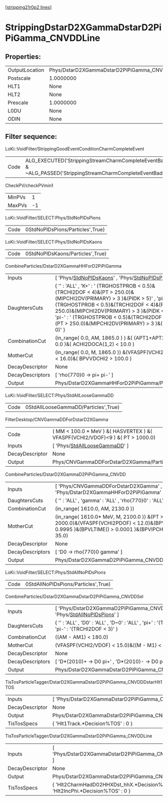 [[stripping21r0p2 lines]](./stripping21r0p2-index)

# StrippingDstarD2XGammaDstarD2PiPiGamma_CNVDDLine

## Properties:

|                |                                                        |
|----------------|--------------------------------------------------------|
| OutputLocation | Phys/DstarD2XGammaDstarD2PiPiGamma_CNVDDLine/Particles |
| Postscale      | 1.0000000                                              |
| HLT1           | None                                                   |
| HLT2           | None                                                   |
| Prescale       | 1.0000000                                              |
| L0DU           | None                                                   |
| ODIN           | None                                                   |

## Filter sequence:

LoKi::VoidFilter/StrippingGoodEventConditionCharmCompleteEvent

|      |                                                                                                                      |
|------|----------------------------------------------------------------------------------------------------------------------|
| Code | ALG_EXECUTED('StrippingStreamCharmCompleteEventBadEvent') & ~ALG_PASSED('StrippingStreamCharmCompleteEventBadEvent') |

CheckPV/checkPVmin1

|        |     |
|--------|-----|
| MinPVs | 1   |
| MaxPVs | -1  |

LoKi::VoidFilter/SELECT:Phys/StdNoPIDsPions

|      |                                  |
|------|----------------------------------|
| Code | 0StdNoPIDsPions/Particles',True) |

LoKi::VoidFilter/SELECT:Phys/StdNoPIDsKaons

|      |                                  |
|------|----------------------------------|
| Code | 0StdNoPIDsKaons/Particles',True) |

CombineParticles/DstarD2XGammaHHForD2PiPiGamma

|                  |                                                                                                                                                                                                                                                                                                                                       |
|------------------|---------------------------------------------------------------------------------------------------------------------------------------------------------------------------------------------------------------------------------------------------------------------------------------------------------------------------------------|
| Inputs           | [ 'Phys/[StdNoPIDsKaons](./stripping21r0p2-commonparticles-stdnopidskaons)' , 'Phys/[StdNoPIDsPions](./stripping21r0p2-commonparticles-stdnopidspions)' ]                                                                                                                                                                           |
| DaughtersCuts    | { '' : 'ALL' , 'K+' : ' (TRGHOSTPROB \< 0.5)&(TRCHI2DOF \< 4)&(PT \> 250.0)&(MIPCHI2DV(PRIMARY) \> 3 )&(PIDK \> 5)' , 'pi+' : ' (TRGHOSTPROB \< 0.5)&(TRCHI2DOF \< 4)&(PT \> 250.0)&(MIPCHI2DV(PRIMARY) \> 3 )&(PIDK \< 0)' , 'pi-' : ' (TRGHOSTPROB \< 0.5)&(TRCHI2DOF \< 4)&(PT \> 250.0)&(MIPCHI2DV(PRIMARY) \> 3 )&(PIDK \< 0)' } |
| CombinationCut   | (in_range( 0.0, AM, 1865.0 ) ) &( (APT1+APT2) \> 0.0 )&( ACHI2DOCA(1,2) \< 10.0 )                                                                                                                                                                                                                                                     |
| MotherCut        | (in_range( 0.0, M, 1865.0 )) &(VFASPF(VCHI2PDOF) \< 16.0)&( BPVVDCHI2 \> 100.0 )                                                                                                                                                                                                                                                      |
| DecayDescriptor  | None                                                                                                                                                                                                                                                                                                                                  |
| DecayDescriptors | [ 'rho(770)0 -\> pi+ pi-' ]                                                                                                                                                                                                                                                                                                         |
| Output           | Phys/DstarD2XGammaHHForD2PiPiGamma/Particles                                                                                                                                                                                                                                                                                          |

LoKi::VoidFilter/SELECT:Phys/StdAllLooseGammaDD

|      |                                      |
|------|--------------------------------------|
| Code | 0StdAllLooseGammaDD/Particles',True) |

FilterDesktop/CNVGammaDDForDstarD2XGamma

|                 |                                                                                         |
|-----------------|-----------------------------------------------------------------------------------------|
| Code            | ( MM \< 100.0 \* MeV ) &( HASVERTEX ) &( VFASPF(VCHI2/VDOF)\<9 ) &( PT \> 1000.0)       |
| Inputs          | [ 'Phys/[StdAllLooseGammaDD](./stripping21r0p2-commonparticles-stdallloosegammadd)' ] |
| DecayDescriptor | None                                                                                    |
| Output          | Phys/CNVGammaDDForDstarD2XGamma/Particles                                               |

CombineParticles/DstarD2XGammaD2PiPiGamma_CNVDD

|                  |                                                                                                                                                      |
|------------------|------------------------------------------------------------------------------------------------------------------------------------------------------|
| Inputs           | [ 'Phys/CNVGammaDDForDstarD2XGamma' , 'Phys/DstarD2XGammaHHForD2PiPiGamma' ]                                                                       |
| DaughtersCuts    | { '' : 'ALL' , 'gamma' : 'ALL' , 'rho(770)0' : 'ALL' }                                                                                               |
| CombinationCut   | (in_range( 1610.0, AM, 2130.0 ))                                                                                                                     |
| MotherCut        | (in_range( 1610.0\* MeV, M, 2100.0 )) &(PT \> 2000.0)&(VFASPF(VCHI2PDOF) \< 12.0)&(BPVDIRA \> 0.9995 )&(BPVLTIME() \> 0.0001 )&(BPVIPCHI2() \< 35.0) |
| DecayDescriptor  | None                                                                                                                                                 |
| DecayDescriptors | [ 'D0 -\> rho(770)0 gamma' ]                                                                                                                       |
| Output           | Phys/DstarD2XGammaD2PiPiGamma_CNVDD/Particles                                                                                                        |

LoKi::VoidFilter/SELECT:Phys/StdAllNoPIDsPions

|      |                                     |
|------|-------------------------------------|
| Code | 0StdAllNoPIDsPions/Particles',True) |

CombineParticles/DstarD2XGammaDstarD2PiPiGamma_CNVDDSel

|                  |                                                                                                                               |
|------------------|-------------------------------------------------------------------------------------------------------------------------------|
| Inputs           | [ 'Phys/DstarD2XGammaD2PiPiGamma_CNVDD' , 'Phys/[StdAllNoPIDsPions](./stripping21r0p2-commonparticles-stdallnopidspions)' ] |
| DaughtersCuts    | { '' : 'ALL' , 'D0' : 'ALL' , 'D~0' : 'ALL' , 'pi+' : '(TRCHI2DOF \< 3)' , 'pi-' : '(TRCHI2DOF \< 3)' }                       |
| CombinationCut   | ((AM - AM1) \< 180.0)                                                                                                         |
| MotherCut        | (VFASPF(VCHI2/VDOF) \< 15.0)&((M - M1) \< 163.0)                                                                              |
| DecayDescriptor  | None                                                                                                                          |
| DecayDescriptors | [ 'D\*(2010)+ -\> D0 pi+' , 'D\*(2010)- -\> D0 pi-' ]                                                                       |
| Output           | Phys/DstarD2XGammaDstarD2PiPiGamma_CNVDDSel/Particles                                                                         |

TisTosParticleTagger/DstarD2XGammaDstarD2PiPiGamma_CNVDDDstarHlt1TOS

|                 |                                                                |
|-----------------|----------------------------------------------------------------|
| Inputs          | [ 'Phys/DstarD2XGammaDstarD2PiPiGamma_CNVDDSel' ]            |
| DecayDescriptor | None                                                           |
| Output          | Phys/DstarD2XGammaDstarD2PiPiGamma_CNVDDDstarHlt1TOS/Particles |
| TisTosSpecs     | { 'Hlt1Track.\*Decision%TOS' : 0 }                             |

TisTosParticleTagger/DstarD2XGammaDstarD2PiPiGamma_CNVDDLine

|                 |                                                                                      |
|-----------------|--------------------------------------------------------------------------------------|
| Inputs          | [ 'Phys/DstarD2XGammaDstarD2PiPiGamma_CNVDDDstarHlt1TOS' ]                         |
| DecayDescriptor | None                                                                                 |
| Output          | Phys/DstarD2XGammaDstarD2PiPiGamma_CNVDDLine/Particles                               |
| TisTosSpecs     | { 'Hlt2CharmHadD02HHXDst_hhX.\*Decision%TOS' : 0 , 'Hlt2IncPhi.\*Decision%TOS' : 0 } |
